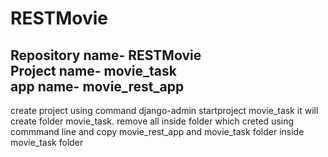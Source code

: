 # RESTMovie
Repository name- RESTMovie       
Project name- movie_task           
app name- movie_rest_app
-------------------------------

create project using command
django-admin startproject movie_task
it will create folder movie_task.
remove all inside folder which creted using commmand line and
copy movie_rest_app and movie_task folder inside movie_task folder 
